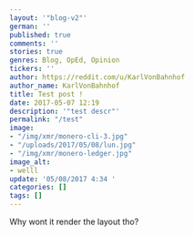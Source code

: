 ```yaml
---
layout: '"blog-v2"'
german: ''
published: true
comments: ''
stories: true
genres: Blog, OpEd, Opinion
tickers: ''
author: https://reddit.com/u/KarlVonBahnhof
author_name: KarlVonBahnhof
title: Test post !
date: 2017-05-07 12:19
description: '"test descr"'
permalink: "/test"
image:
- "/img/xmr/monero-cli-3.jpg"
- "/uploads/2017/05/08/lun.jpg"
- "/img/xmr/monero-ledger.jpg"
image_alt:
- welll
update: '05/08/2017 4:34 '
categories: []
tags: []
---
```



Why wont it render the layout tho?